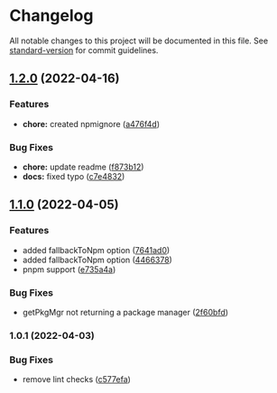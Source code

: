 # Changelog

All notable changes to this project will be documented in this file. See [standard-version](https://github.com/conventional-changelog/standard-version) for commit guidelines.

## [1.2.0](https://github.com/Intevel/qpind/compare/v1.1.0...v1.2.0) (2022-04-16)


### Features

* **chore:** created npmignore ([a476f4d](https://github.com/Intevel/qpind/commit/a476f4d1fbd5d7585178523f42d1b64e0f45f792))


### Bug Fixes

* **chore:** update readme ([f873b12](https://github.com/Intevel/qpind/commit/f873b12ecab5197172ee9550381547edac3282ed))
* **docs:** fixed typo ([c7e4832](https://github.com/Intevel/qpind/commit/c7e48328d1d129b23655d13c936b516a6548d0ed))

## [1.1.0](https://github.com/Intevel/qpind/compare/v1.0.1...v1.1.0) (2022-04-05)


### Features

* added fallbackToNpm option ([7641ad0](https://github.com/Intevel/qpind/commit/7641ad0aee546606215f30aadfd797a48d4527fd))
* added fallbackToNpm option ([4466378](https://github.com/Intevel/qpind/commit/4466378be06f71b632a4a75fff49b86f63c7104c))
* pnpm support ([e735a4a](https://github.com/Intevel/qpind/commit/e735a4acd5aaa649b408f981927420d98c42c4b3))


### Bug Fixes

* getPkgMgr not returning a package manager ([2f60bfd](https://github.com/Intevel/qpind/commit/2f60bfd316d74f3468bf5e3dead30ea651ebbdcf))

### 1.0.1 (2022-04-03)


### Bug Fixes

* remove lint checks ([c577efa](https://github.com/Intevel/qpind/commit/c577efae814d18cd15d473a04a7088c2bc6b4192))
